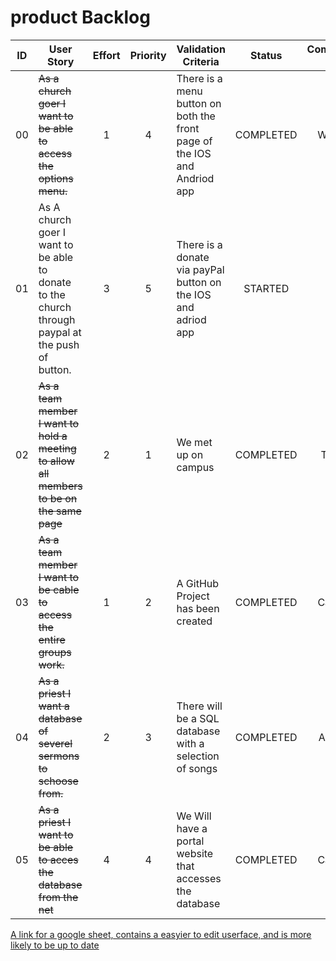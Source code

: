 # product Backlog

| ID |User Story|Effort|Priority|Validation Criteria|Status|Completed by|
|:---:|---|:---:|:---:|---|:---:|:---:|
00|~~As a church goer I want to be able to access the options menu.~~| 1 | 4 | There is a menu button on both the front page of the IOS and Andriod app | COMPLETED | Wanda |
01|As A church goer I want to be able to donate to the church through paypal at the push of button.| 3 | 5 | There is a donate via payPal button on the IOS and adriod app | STARTED |
02|~~As a team member I want to hold a meeting to allow all members to be on the same page~~| 2 | 1 | We met up on campus | COMPLETED| Team|
03|~~As a team member I want to be cable to access the entire groups work.~~| 1 | 2 | A GitHub Project has been created | COMPLETED |Callum|
04|~~As a priest I want a database of severel sermons to schoose from.~~| 2 | 3 | There will be a SQL database with a selection of songs | COMPLETED |Adrian|
05|~~As a priest I want to be able to acces the database from the net~~| 4 | 4 | We Will have a portal website that accesses the database | COMPLETED |Callum|

[A link for a google sheet, contains a easyier to edit userface, and is more likely to be up to date](https://docs.google.com/spreadsheets/d/1XN6rKwXLS9GsNlR3xUBHYqMU5o3qh3YpbnUO6bJzAT0/edit?usp=sharing)